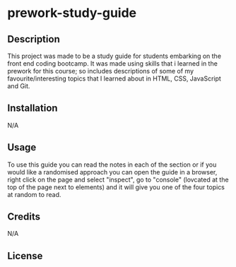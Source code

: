 # prework-study-guide

## Description

This project was made to be a study guide for students embarking on the front end coding bootcamp. It was made using skills that i learned in the prework for this course; so includes descriptions of some of my favourite/interesting topics that I learned about in HTML, CSS, JavaScript and Git.  


## Installation

N/A

## Usage

To use this guide you can read the notes in each of the section or if you would like a randomised approach you can open the guide in a browser, right click on the page and select "inspect", go to "console" (lovcated at the top of the page next to elements) and it will give you one of the four topics at random to read.

## Credits

N/A

## License

